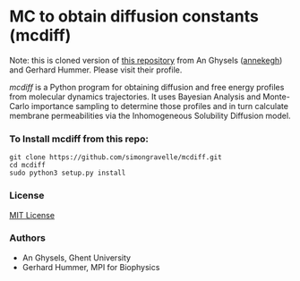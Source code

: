# MC to obtain diffusion constants (mcdiff)

Note: this is cloned version of [this repository](https://github.com/annekegh/mcdiff.git)
from An Ghysels ([annekegh](https://github.com/annekegh)) and Gerhard Hummer. Please visit their profile.

*mcdiff* is a Python program for obtaining diffusion and free energy profiles from molecular dynamics trajectories.
It uses Bayesian Analysis and Monte-Carlo importance sampling to determine those profiles and in turn calculate membrane
permeabilities via the Inhomogeneous Solubility Diffusion model.

### To Install mcdiff from this repo:

```
git clone https://github.com/simongravelle/mcdiff.git
cd mcdiff
sudo python3 setup.py install
```

### License

[MIT License](LICENSE)

### Authors

- An Ghysels, Ghent University
- Gerhard Hummer, MPI for Biophysics

